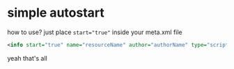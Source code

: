 # simple autostart

how to use?
just place `start="true"` inside your meta.xml file 

```xml
<info start="true" name="resourceName" author="authorName" type="script" version="1.0.0"/>
```

yeah that's all
